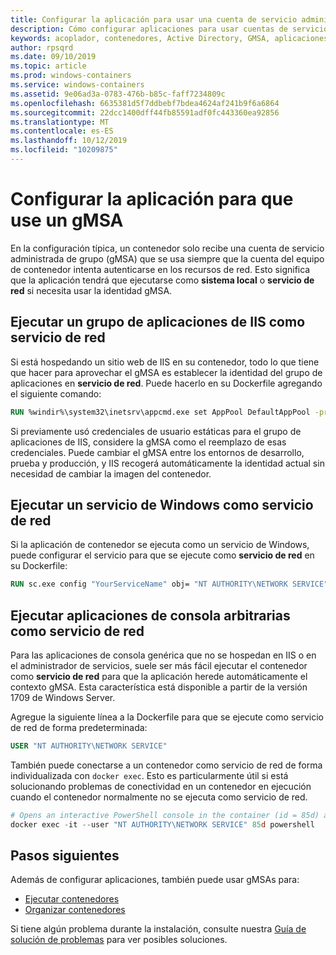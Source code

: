 ```yaml
---
title: Configurar la aplicación para usar una cuenta de servicio administrada de grupo
description: Cómo configurar aplicaciones para usar cuentas de servicio administradas de grupo (gMSAs) para contenedores de Windows.
keywords: acoplador, contenedores, Active Directory, GMSA, aplicaciones, aplicaciones, cuenta de servicio administrado de grupo, cuentas de servicio administradas de grupo, configuración
author: rpsqrd
ms.date: 09/10/2019
ms.topic: article
ms.prod: windows-containers
ms.service: windows-containers
ms.assetid: 9e06ad3a-0783-476b-b85c-faff7234809c
ms.openlocfilehash: 6635381d5f7ddbebf7bdea4624af241b9f6a6864
ms.sourcegitcommit: 22dcc1400dff44fb85591adf0fc443360ea92856
ms.translationtype: MT
ms.contentlocale: es-ES
ms.lasthandoff: 10/12/2019
ms.locfileid: "10209875"
---
```

# <a name="configure-your-app-to-use-a-gmsa"></a>Configurar la aplicación para que use un gMSA

En la configuración típica, un contenedor solo recibe una cuenta de servicio administrada de grupo (gMSA) que se usa siempre que la cuenta del equipo de contenedor intenta autenticarse en los recursos de red. Esto significa que la aplicación tendrá que ejecutarse como **sistema local** o **servicio de red** si necesita usar la identidad gMSA.

## <a name="run-an-iis-app-pool-as-network-service"></a>Ejecutar un grupo de aplicaciones de IIS como servicio de red

Si está hospedando un sitio web de IIS en su contenedor, todo lo que tiene que hacer para aprovechar el gMSA es establecer la identidad del grupo de aplicaciones en **servicio de red**. Puede hacerlo en su Dockerfile agregando el siguiente comando:

```dockerfile
RUN %windir%\system32\inetsrv\appcmd.exe set AppPool DefaultAppPool -processModel.identityType:NetworkService
```

Si previamente usó credenciales de usuario estáticas para el grupo de aplicaciones de IIS, considere la gMSA como el reemplazo de esas credenciales. Puede cambiar el gMSA entre los entornos de desarrollo, prueba y producción, y IIS recogerá automáticamente la identidad actual sin necesidad de cambiar la imagen del contenedor.

## <a name="run-a-windows-service-as-network-service"></a>Ejecutar un servicio de Windows como servicio de red

Si la aplicación de contenedor se ejecuta como un servicio de Windows, puede configurar el servicio para que se ejecute como **servicio de red** en su Dockerfile:

```dockerfile
RUN sc.exe config "YourServiceName" obj= "NT AUTHORITY\NETWORK SERVICE" password= ""
```

## <a name="run-arbitrary-console-apps-as-network-service"></a>Ejecutar aplicaciones de consola arbitrarias como servicio de red

Para las aplicaciones de consola genérica que no se hospedan en IIS o en el administrador de servicios, suele ser más fácil ejecutar el contenedor como **servicio de red** para que la aplicación herede automáticamente el contexto gMSA. Esta característica está disponible a partir de la versión 1709 de Windows Server.

Agregue la siguiente línea a la Dockerfile para que se ejecute como servicio de red de forma predeterminada:

```dockerfile
USER "NT AUTHORITY\NETWORK SERVICE"
```

También puede conectarse a un contenedor como servicio de red de forma individualizada con `docker exec`. Esto es particularmente útil si está solucionando problemas de conectividad en un contenedor en ejecución cuando el contenedor normalmente no se ejecuta como servicio de red.

```powershell
# Opens an interactive PowerShell console in the container (id = 85d) as the Network Service account
docker exec -it --user "NT AUTHORITY\NETWORK SERVICE" 85d powershell
```

## <a name="next-steps"></a>Pasos siguientes

Además de configurar aplicaciones, también puede usar gMSAs para:

- [Ejecutar contenedores](gmsa-run-container.md)
- [Organizar contenedores](gmsa-orchestrate-containers.md)

Si tiene algún problema durante la instalación, consulte nuestra [Guía de solución de problemas](gmsa-troubleshooting.md) para ver posibles soluciones.

